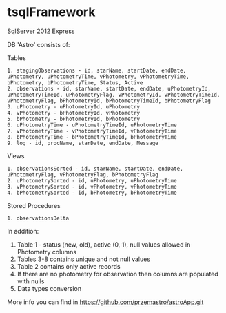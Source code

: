# tsqlFramework
SqlServer 2012 Express

DB 'Astro' consists of:

Tables

    1. stagingObservations - id, starName, startDate, endDate, uPhotometry, uPhotometryTime, vPhotometry, vPhotometryTime, bPhotometry, bPhotometryTime, Status, Active
    2. observations - id, starName, startDate, endDate, uPhotometryId, uPhotometryTimeId, uPhotometryFlag, vPhotometryId, vPhotometryTimeId, vPhotometryFlag, bPhotometryId, bPhotometryTimeId, bPhotometryFlag
    3. uPhotometry - uPhotometryId, uPhotometry
    4. vPhotometry - bPhotometryId, vPhotometry
    5. bPhotometry - bPhotometryId, bPhotometry
    6. uPhotometryTime - uPhotometryTimeId, uPhotometryTime
    7. vPhotometryTime - vPhotometryTimeId, vPhotometryTime
    8. bPhotometryTime - bPhotometryTimeId, bPhotometryTime
    9. log - id, procName, starDate, endDate, Message

Views

    1. observationsSorted - id, starName, startDate, endDate, uPhotometryFlag, vPhotometryFlag, bPhotometryFlag
    2. uPhotometrySorted - id, uPhotometry, uPhotometryTime
    3. vPhotometrySorted - id, vPhotometry, vPhotometryTime
    4. bPhotometrySorted - id, bPhotometry, bPhotometryTime

Stored Procedures

    1. observationsDelta

In addition: 
1. Table 1 - status (new, old), active (0, 1), null values allowed in Photometry columns
2. Tables 3-8 contains unique and not null values
3. Table 2 contains only active records
4. If there are no photometry for observation then columns are populated with nulls
5. Data types conversion


More info you can find in https://github.com/przemastro/astroApp.git
